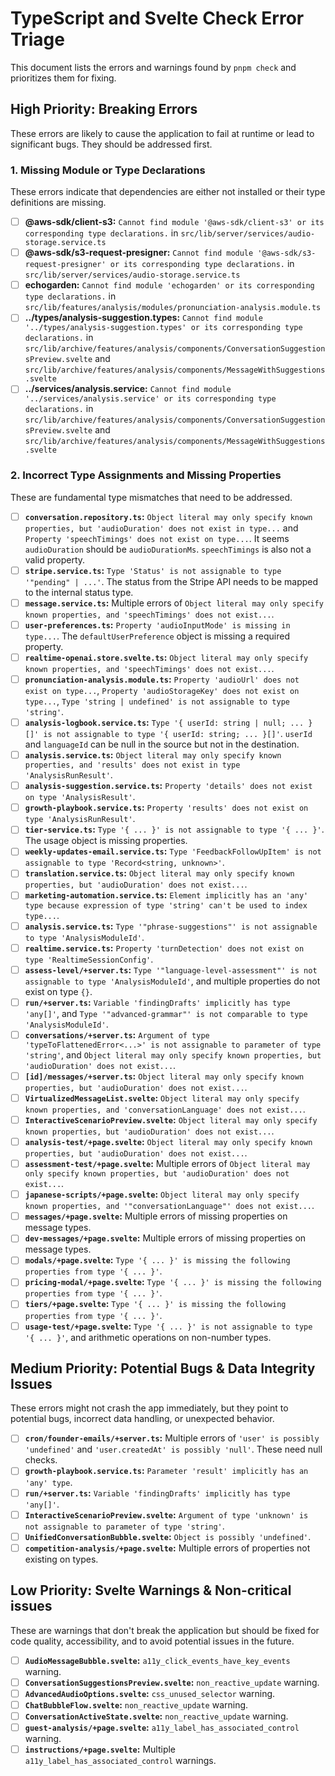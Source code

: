 
# TypeScript and Svelte Check Error Triage

This document lists the errors and warnings found by `pnpm check` and prioritizes them for fixing.

## High Priority: Breaking Errors

These errors are likely to cause the application to fail at runtime or lead to significant bugs. They should be addressed first.

### 1. Missing Module or Type Declarations

These errors indicate that dependencies are either not installed or their type definitions are missing.

- [ ] **@aws-sdk/client-s3:** `Cannot find module '@aws-sdk/client-s3' or its corresponding type declarations.` in `src/lib/server/services/audio-storage.service.ts`
- [ ] **@aws-sdk/s3-request-presigner:** `Cannot find module '@aws-sdk/s3-request-presigner' or its corresponding type declarations.` in `src/lib/server/services/audio-storage.service.ts`
- [ ] **echogarden:** `Cannot find module 'echogarden' or its corresponding type declarations.` in `src/lib/features/analysis/modules/pronunciation-analysis.module.ts`
- [ ] **../types/analysis-suggestion.types:** `Cannot find module '../types/analysis-suggestion.types' or its corresponding type declarations.` in `src/lib/archive/features/analysis/components/ConversationSuggestionsPreview.svelte` and `src/lib/archive/features/analysis/components/MessageWithSuggestions.svelte`
- [ ] **../services/analysis.service:** `Cannot find module '../services/analysis.service' or its corresponding type declarations.` in `src/lib/archive/features/analysis/components/ConversationSuggestionsPreview.svelte` and `src/lib/archive/features/analysis/components/MessageWithSuggestions.svelte`

### 2. Incorrect Type Assignments and Missing Properties

These are fundamental type mismatches that need to be addressed.

- [ ] **`conversation.repository.ts`:** `Object literal may only specify known properties, but 'audioDuration' does not exist in type...` and `Property 'speechTimings' does not exist on type...`. It seems `audioDuration` should be `audioDurationMs`. `speechTimings` is also not a valid property.
- [ ] **`stripe.service.ts`:** `Type 'Status' is not assignable to type '"pending" | ...'`. The status from the Stripe API needs to be mapped to the internal status type.
- [ ] **`message.service.ts`:** Multiple errors of `Object literal may only specify known properties, and 'speechTimings' does not exist...`.
- [ ] **`user-preferences.ts`:** `Property 'audioInputMode' is missing in type...`. The `defaultUserPreference` object is missing a required property.
- [ ] **`realtime-openai.store.svelte.ts`:** `Object literal may only specify known properties, and 'speechTimings' does not exist...`.
- [ ] **`pronunciation-analysis.module.ts`:** `Property 'audioUrl' does not exist on type...`, `Property 'audioStorageKey' does not exist on type...`, `Type 'string | undefined' is not assignable to type 'string'`.
- [ ] **`analysis-logbook.service.ts`:** `Type '{ userId: string | null; ... }[]' is not assignable to type '{ userId: string; ... }[]'`. `userId` and `languageId` can be null in the source but not in the destination.
- [ ] **`analysis.service.ts`:** `Object literal may only specify known properties, and 'results' does not exist in type 'AnalysisRunResult'`.
- [ ] **`analysis-suggestion.service.ts`:** `Property 'details' does not exist on type 'AnalysisResult'`.
- [ ] **`growth-playbook.service.ts`:** `Property 'results' does not exist on type 'AnalysisRunResult'`.
- [ ] **`tier-service.ts`:** `Type '{ ... }' is not assignable to type '{ ... }'`. The usage object is missing properties.
- [ ] **`weekly-updates-email.service.ts`:** `Type 'FeedbackFollowUpItem' is not assignable to type 'Record<string, unknown>'`.
- [ ] **`translation.service.ts`:** `Object literal may only specify known properties, but 'audioDuration' does not exist...`.
- [ ] **`marketing-automation.service.ts`:** `Element implicitly has an 'any' type because expression of type 'string' can't be used to index type...`.
- [ ] **`analysis.service.ts`:** `Type '"phrase-suggestions"' is not assignable to type 'AnalysisModuleId'`.
- [ ] **`realtime.service.ts`:** `Property 'turnDetection' does not exist on type 'RealtimeSessionConfig'`.
- [ ] **`assess-level/+server.ts`:** `Type '"language-level-assessment"' is not assignable to type 'AnalysisModuleId'`, and multiple properties do not exist on type `{}`.
- [ ] **`run/+server.ts`:** `Variable 'findingDrafts' implicitly has type 'any[]'`, and `Type '"advanced-grammar"' is not comparable to type 'AnalysisModuleId'`.
- [ ] **`conversations/+server.ts`:** `Argument of type 'typeToFlattenedError<...>' is not assignable to parameter of type 'string'`, and `Object literal may only specify known properties, but 'audioDuration' does not exist...`.
- [ ] **`[id]/messages/+server.ts`:** `Object literal may only specify known properties, but 'audioDuration' does not exist...`.
- [ ] **`VirtualizedMessageList.svelte`:** `Object literal may only specify known properties, and 'conversationLanguage' does not exist...`.
- [ ] **`InteractiveScenarioPreview.svelte`:** `Object literal may only specify known properties, but 'audioDuration' does not exist...`.
- [ ] **`analysis-test/+page.svelte`:** `Object literal may only specify known properties, but 'audioDuration' does not exist...`.
- [ ] **`assessment-test/+page.svelte`:** Multiple errors of `Object literal may only specify known properties, but 'audioDuration' does not exist...`.
- [ ] **`japanese-scripts/+page.svelte`:** `Object literal may only specify known properties, and '"conversationLanguage"' does not exist...`.
- [ ] **`messages/+page.svelte`:** Multiple errors of missing properties on message types.
- [ ] **`dev-messages/+page.svelte`:** Multiple errors of missing properties on message types.
- [ ] **`modals/+page.svelte`:** `Type '{ ... }' is missing the following properties from type '{ ... }'`.
- [ ] **`pricing-modal/+page.svelte`:** `Type '{ ... }' is missing the following properties from type '{ ... }'`.
- [ ] **`tiers/+page.svelte`:** `Type '{ ... }' is missing the following properties from type '{ ... }'`.
- [ ] **`usage-test/+page.svelte`:** `Type '{ ... }' is not assignable to type '{ ... }'`, and arithmetic operations on non-number types.

## Medium Priority: Potential Bugs & Data Integrity Issues

These errors might not crash the app immediately, but they point to potential bugs, incorrect data handling, or unexpected behavior.

- [ ] **`cron/founder-emails/+server.ts`:** Multiple errors of `'user' is possibly 'undefined'` and `'user.createdAt' is possibly 'null'`. These need null checks.
- [ ] **`growth-playbook.service.ts`:** `Parameter 'result' implicitly has an 'any' type`.
- [ ] **`run/+server.ts`:** `Variable 'findingDrafts' implicitly has type 'any[]'`.
- [ ] **`InteractiveScenarioPreview.svelte`:** `Argument of type 'unknown' is not assignable to parameter of type 'string'`.
- [ ] **`UnifiedConversationBubble.svelte`:** `Object is possibly 'undefined'`.
- [ ] **`competition-analysis/+page.svelte`:** Multiple errors of properties not existing on types.

## Low Priority: Svelte Warnings & Non-critical issues

These are warnings that don't break the application but should be fixed for code quality, accessibility, and to avoid potential issues in the future.

- [ ] **`AudioMessageBubble.svelte`:** `a11y_click_events_have_key_events` warning.
- [ ] **`ConversationSuggestionsPreview.svelte`:** `non_reactive_update` warning.
- [ ] **`AdvancedAudioOptions.svelte`:** `css_unused_selector` warning.
- [ ] **`ChatBubbleFlow.svelte`:** `non_reactive_update` warning.
- [ ] **`ConversationActiveState.svelte`:** `non_reactive_update` warning.
- [ ] **`guest-analysis/+page.svelte`:** `a11y_label_has_associated_control` warning.
- [ ] **`instructions/+page.svelte`:** Multiple `a11y_label_has_associated_control` warnings.
